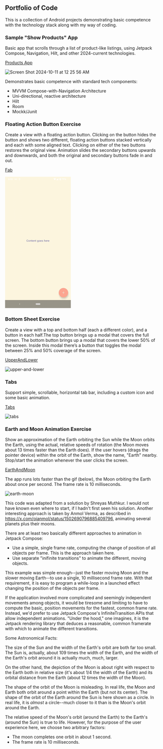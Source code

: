## Portfolio of Code

This is a collection of Android projects demonstrating basic competence with the technology stack along with my way of coding.

### Sample "Show Products" App

Basic app that scrolls through a list of product-like listings, using Jetpack Compose, Navigation, Hilt, and other 2024-current technologies.

[Products App](https://github.com/dgoldhirsch/portfolio/tree/master/Products)

![Screen Shot 2024-10-11 at 12 25 56 AM](https://github.com/user-attachments/assets/b3d74f59-e809-4783-9409-7ebc23c46985)

Demonstrates basic competence with standard tech components:

* MVVM Compose-with-Navigation Architecture
* Uni-directional, reactive architecture
* Hilt
* Room
* Mockk/Junit

### Floating Action Button Exercise

Create a view with a floating action button.  Clicking on the button hides the button and shows two different, floating action buttons stacked vertically and each with some aligned text.  Clicking on either of the two buttons restores the original view.  Animation slides the secondary buttons upwards and downwards, and both the original and secondary buttons fade in and out.

[Fab](https://github.com/dgoldhirsch/portfolio/tree/master/fab)

![fab](https://github.com/dgoldhirsch/portfolio/blob/master/fab/fab-better-loop.gif)

### Bottom Sheet Exercise

Create a view with a top and bottom half (each a different color), and a button in each half.The top button brings up a modal that covers the full screen. The bottom button brings up a modal that covers the lower 50% of the screen. Inside this modal there’s a button that toggles the modal between 25% and 50% coverage of the screen.

[UpperAndLower](https://github.com/dgoldhirsch/portfolio/tree/master/UpperAndLower)

![upper-and-lower](https://github.com/user-attachments/assets/60445500-be9f-4601-8b82-e0a671d06471)

### Tabs
Support simple, scrollable, horizontal tab bar, including a custom icon and some basic animation.

[Tabs](https://github.com/dgoldhirsch/portfolio/tree/master/Tabs)

![tabs](https://github.com/user-attachments/assets/5781ddcc-937d-4806-ad42-6248f964fb09)

### Earth and Moon Animation Exercise

Show an approximation of the Earth orbiting the Sun while the Moon orbits the Earth, using the actual, relative speeds of rotation (the Moon moves about 13 times faster than the Earth does).  If the user hovers (drags the pointer device) within the orbit of the Earth, show the name, "Earth" nearby.  Stop/start the animation whenever the user clicks the screen.

[EarthAndMoon](https://github.com/dgoldhirsch/portfolio/tree/master/EarthAndMoon)

The app runs lots faster than the gif (below), the Moon orbiting the Earth about once per second.  The frame rate is 10 milliseconds.

![earth-moon](https://github.com/user-attachments/assets/5c7d8a61-3ef3-4626-933f-3d61ab5403cc)

This code was adapted from a solution by Shreyas Muthkur.  I would not have known even where to start, if I hadn't first seen his solution.
Another interesting approach is taken by Anmol Verma, as described in https://x.com/oianmol/status/1502690796885409796, animating several planets plus their moons.

There are at least two basically different approaches to animation in Jetpack Compose:

* Use a simple, single frame rate, computing the change of position of all objects per frame.  This is the approach taken here.
* Use separate "inifinite transitions" to animate the different, moving objects.

This example was simple enough--just the faster moving Moon and the slower moving Earth--to use a single, 10 millisecond frame rate.  With that requirement, it is easy to program a while-loop in a launched effect changing the position of the objects per frame.

If the application involved more complicated and seemingly independent movements among objects, it would be tiresome and limiting to have to compute the basic, position movements for the fastest, common frame rate.  Instead, we'd prefer to use Jetpack Compose's InfiniteTransition APIs that allow independent animations.  "Under the hood," one imagines, it is the Jetpack rendering library that deduces a reasonable, common framerate with which to animate the different transitions.

Some Astronomical Facts:

The size of the Sun and the width of the Earth's orbit are both far too small.  The Sun is, actually, about 109 times the width of the Earth, and the width of the Earth's orbit around it is actually much, much, larger.

On the other hand, the depiction of the Moon is about right with respect to the Earth both in relative size (it's about 1/4 the width of the Earth) and its orbital distance from the Earth (about 12 times the width of the Moon).

The shape of the orbit of the Moon is misleading.  In real life, the Moon and Earth both orbit around a point within the Earth (but not its center).  The shape of the orbit of the Earth around the Sun is here shown as a circle.  In real life, it is _almost_ a circle--much closer to it than is the Moon's orbit around the Earth.

The relative speed of the Moon's orbit (around the Earth) to the Earth's (around the Sun) is true to life.  However, for the purpose of the user experience here, we choose two arbitrary factors:

* The moon completes one orbit in about 1 second.
* The frame rate is 10 milliseconds.
